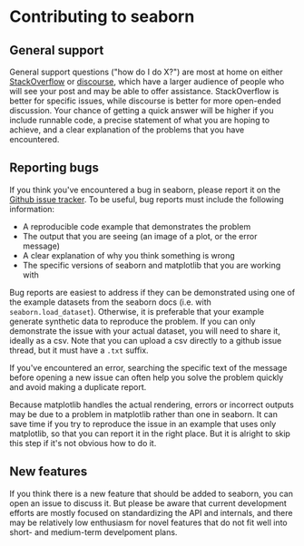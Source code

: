 Contributing to seaborn
=======================

General support
---------------

General support questions ("how do I do X?") are most at home on either [StackOverflow](https://stackoverflow.com/) or [discourse](https://discourse.matplotlib.org/c/3rdparty/seaborn/21), which have a larger audience of people who will see your post and may be able to offer assistance. StackOverflow is better for specific issues, while discourse is better for more open-ended discussion. Your chance of getting a quick answer will be higher if you include runnable code, a precise statement of what you are hoping to achieve, and a clear explanation of the problems that you have encountered.

Reporting bugs
--------------

If you think you've encountered a bug in seaborn, please report it on the [Github issue tracker](https://github.com/mwaskom/seaborn/issues/new). To be useful, bug reports must include the following information:

- A reproducible code example that demonstrates the problem
- The output that you are seeing (an image of a plot, or the error message)
- A clear explanation of why you think something is wrong
- The specific versions of seaborn and matplotlib that you are working with

Bug reports are easiest to address if they can be demonstrated using one of the example datasets from the seaborn docs (i.e. with `seaborn.load_dataset`). Otherwise, it is preferable that your example generate synthetic data to reproduce the problem. If you can only demonstrate the issue with your actual dataset, you will need to share it, ideally as a csv. Note that you can upload a csv directly to a github issue thread, but it must have a `.txt` suffix.

If you've encountered an error, searching the specific text of the message before opening a new issue can often help you solve the problem quickly and avoid making a duplicate report.

Because matplotlib handles the actual rendering, errors or incorrect outputs may be due to a problem in matplotlib rather than one in seaborn. It can save time if you try to reproduce the issue in an example that uses only matplotlib, so that you can report it in the right place. But it is alright to skip this step if it's not obvious how to do it.


New features
------------

If you think there is a new feature that should be added to seaborn, you can open an issue to discuss it. But please be aware that current development efforts are mostly focused on standardizing the API and internals, and there may be relatively low enthusiasm for novel features that do not fit well into short- and medium-term develpoment plans.
